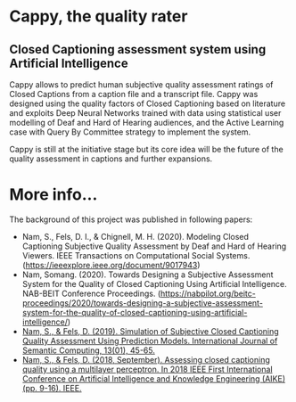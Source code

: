 # Cappy, the quality rater
## Closed Captioning assessment system using Artificial Intelligence ##
Cappy allows to predict human subjective quality assessment ratings of Closed Captions from a caption file and a transcript file. 
Cappy was designed using the quality factors of Closed Captioning based on literature and exploits Deep Neural Networks trained with data using statistical user modelling of Deaf and Hard of Hearing audiences, and the Active Learning case with Query By Committee strategy to implement the system.

Cappy is still at the initiative stage but its core idea will be the future of the quality assessment in captions and further expansions.


# More info...
The background of this project was published in following papers:
- Nam, S., Fels, D. I., & Chignell, M. H. (2020). Modeling Closed Captioning Subjective Quality Assessment by Deaf and Hard of Hearing Viewers. IEEE Transactions on Computational Social Systems. (https://ieeexplore.ieee.org/document/9017943)
- Nam, Somang. (2020). Towards Designing a Subjective Assessment System for the Quality of Closed Captioning Using Artificial Intelligence. NAB-BEIT Conference Proceedings. (https://nabpilot.org/beitc-proceedings/2020/towards-designing-a-subjective-assessment-system-for-the-quality-of-closed-captioning-using-artificial-intelligence/)
- [Nam, S., & Fels, D. (2019). Simulation of Subjective Closed Captioning Quality Assessment Using Prediction Models. International Journal of Semantic Computing, 13(01), 45-65.](https://doi.org/10.1142/S1793351X19400038)
- [Nam, S., & Fels, D. (2018, September). Assessing closed captioning quality using a multilayer perceptron. In 2018 IEEE First International Conference on Artificial Intelligence and Knowledge Engineering (AIKE) (pp. 9-16). IEEE.](https://ieeexplore.ieee.org/abstract/document/8527442)
